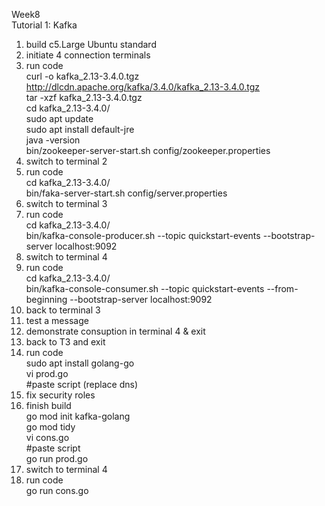 Week8  
Tutorial 1: Kafka  
1. build c5.Large Ubuntu standard  
2. initiate 4 connection terminals  
3. run code  
   curl -o kafka_2.13-3.4.0.tgz http://dlcdn.apache.org/kafka/3.4.0/kafka_2.13-3.4.0.tgz  
   tar -xzf kafka_2.13-3.4.0.tgz  
   cd kafka_2.13-3.4.0/  
   sudo apt update  
   sudo apt install default-jre  
   java -version  
   bin/zookeeper-server-start.sh config/zookeeper.properties  
4. switch to terminal 2  
5. run code  
   cd kafka_2.13-3.4.0/  
   bin/faka-server-start.sh config/server.properties  
6. switch to terminal 3  
7. run code  
   cd kafka_2.13-3.4.0/  
   bin/kafka-console-producer.sh --topic quickstart-events --bootstrap-server localhost:9092  
8. switch to terminal 4  
9. run code  
    cd kafka_2.13-3.4.0/  
   bin/kafka-console-consumer.sh --topic quickstart-events --from-beginning --bootstrap-server localhost:9092  
10. back to terminal 3  
11. test a message  
12. demonstrate consuption in terminal 4 & exit  
13. back to T3 and exit  
14. run code  
    sudo apt install golang-go  
    vi prod.go  
    #paste script (replace dns)  
15. fix security roles  
16. finish build  
    go mod init kafka-golang  
    go mod tidy  
    vi cons.go  
    #paste script  
    go run prod.go  
17. switch to terminal 4  
18. run code  
    go run cons.go  
    
